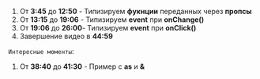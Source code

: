 1) От **3:45** до **12:50** - Типизируем **фукнции** переданных через **пропсы**
2) От **13:15** до **19:06** - Типизируем **event** при **onChange()**
3) От **19:06** до **26:00**- Типизируем **event** при **onClick()**
4) Завершение видео в **44:59**






`Интересные моменты`: 
1) От **38:40** до **41:30** - Пример с **as** и **&**